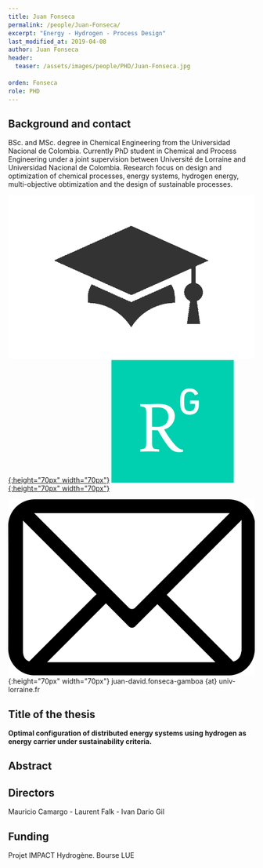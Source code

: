 ```yaml
---
title: Juan Fonseca 
permalink: /people/Juan-Fonseca/
excerpt: "Energy - Hydrogen - Process Design"
last_modified_at: 2019-04-08
author: Juan Fonseca
header:
  teaser: /assets/images/people/PHD/Juan-Fonseca.jpg

orden: Fonseca
role: PHD
---
```


## Background and contact 

BSc. and  MSc. degree in Chemical Engineering  from the Universidad Nacional de Colombia. Currently PhD student in Chemical and Process Engineering under a joint supervision between Université de Lorraine and Universidad Nacional de Colombia. Research focus on design and optimization of chemical processes, energy systems, hydrogen energy, multi-objective obtimization and the design of sustainable processes.


[![Google Scholar](/assets/images/people/PHD/scholar.png){:height="70px" width="70px"}](https://scholar.google.com/citations?user=6BTWhaEAAAAJ&hl=en) [![ResearchGate](/assets/images/people/PHD/researchgate.png){:height="70px" width="70px"}](https://www.researchgate.net/profile/Juan_Fonseca_Gamboa)
 
![Email](/assets/images/people/PHD/mail.png){:height="70px" width="70px"} juan-david.fonseca-gamboa {at} univ-lorraine.fr



## Title of the thesis

**Optimal configuration of distributed energy systems using hydrogen as energy carrier under sustainability criteria.**

## Abstract



## Directors 

Mauricio Camargo - Laurent Falk - Ivan Dario Gil  

## Funding 

Projet IMPACT Hydrogène. Bourse LUE  



